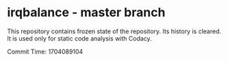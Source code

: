 # irqbalance - master branch

This repository contains frozen state of the repository.
Its history is cleared. It is used only for static code
analysis with Codacy.

Commit Time: 1704089104